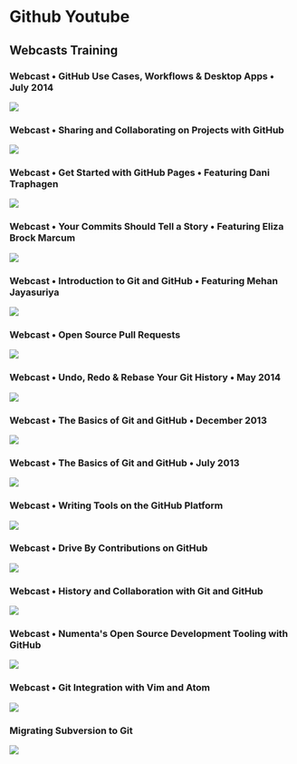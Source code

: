 Github Youtube 
================================================================================

## Webcasts Training

### Webcast • GitHub Use Cases, Workflows & Desktop Apps • July 2014

[![](http://img.youtube.com/vi/l40x1EshOBE/0.jpg)](http://www.youtube.com/watch?v=l40x1EshOBE)

### Webcast • Sharing and Collaborating on Projects with GitHub

[![](http://img.youtube.com/vi/ifAEho6BmH0/0.jpg)](http://www.youtube.com/watch?v=ifAEho6BmH0)

### Webcast • Get Started with GitHub Pages • Featuring Dani Traphagen

[![](http://img.youtube.com/vi/4TrOCv5Kukk/0.jpg)](http://www.youtube.com/watch?v=4TrOCv5Kukk)

### Webcast • Your Commits Should Tell a Story • Featuring Eliza Brock Marcum

[![](http://img.youtube.com/vi/m0t1mOeAJgs/0.jpg)](http://www.youtube.com/watch?v=m0t1mOeAJgs)

### Webcast • Introduction to Git and GitHub • Featuring Mehan Jayasuriya

[![](http://img.youtube.com/vi/PFwUHTE6mFc/0.jpg)](http://www.youtube.com/watch?v=PFwUHTE6mFc)

### Webcast • Open Source Pull Requests

[![](http://img.youtube.com/vi/81uKcXZoQ2A/0.jpg)](http://www.youtube.com/watch?v=81uKcXZoQ2A)

### Webcast • Undo, Redo & Rebase Your Git History • May 2014

[![](http://img.youtube.com/vi/W39CfI3-JFc/0.jpg)](http://www.youtube.com/watch?v=W39CfI3-JFc)

### Webcast • The Basics of Git and GitHub • December 2013

[![](http://img.youtube.com/vi/u6G3fbmpWr8/0.jpg)](http://www.youtube.com/watch?v=u6G3fbmpWr8)

### Webcast • The Basics of Git and GitHub • July 2013

[![](http://img.youtube.com/vi/U8GBXvdmHT4/0.jpg)](http://www.youtube.com/watch?v=U8GBXvdmHT4)

### Webcast • Writing Tools on the GitHub Platform

[![](http://img.youtube.com/vi/p8yKoPaDqiA/0.jpg)](http://www.youtube.com/watch?v=p8yKoPaDqiA)

### Webcast • Drive By Contributions on GitHub

[![](http://img.youtube.com/vi/IeW1Irw45hQ/0.jpg)](http://www.youtube.com/watch?v=IeW1Irw45hQ)

### Webcast • History and Collaboration with Git and GitHub

[![](http://img.youtube.com/vi/b8OrbpZqX4o/0.jpg)](http://www.youtube.com/watch?v=b8OrbpZqX4o)

### Webcast • Numenta's Open Source Development Tooling with GitHub

[![](http://img.youtube.com/vi/8gOyNOaIrso/0.jpg)](http://www.youtube.com/watch?v=8gOyNOaIrso)

### Webcast • Git Integration with Vim and Atom

[![](http://img.youtube.com/vi/AsKGOeonbIs/0.jpg)](http://www.youtube.com/watch?v=AsKGOeonbIs)

### Migrating Subversion to Git

[![](http://img.youtube.com/vi/rFQbYSvz7ms/0.jpg)](http://www.youtube.com/watch?v=rFQbYSvz7ms)